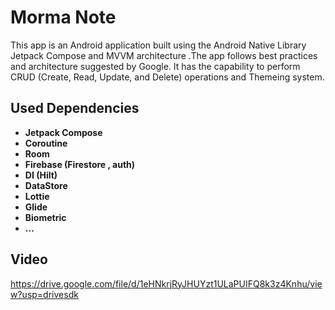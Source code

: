 # Morma Note

 This app is an Android application built using the Android Native Library Jetpack Compose and MVVM architecture .The app follows best practices and architecture suggested by Google. It has the capability to perform CRUD (Create, Read, Update, and Delete) operations and Themeing system.

## Used Dependencies
- **Jetpack Compose**
- **Coroutine**
- **Room**
- **Firebase (Firestore , auth)**
- **DI (Hilt)**
- **DataStore**
- **Lottie**
- **Glide**
- **Biometric**
- **...**

## Video
https://drive.google.com/file/d/1eHNkrjRyJHUYzt1ULaPUIFQ8k3z4Knhu/view?usp=drivesdk








